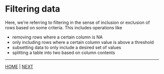 # Filtering data

Here, we're referring to filtering in the sense of inclusion or exclusion of rows based on some criteria. This includes operations like 
* removing rows where a certain column is NA
* only including rows where a certain column value is above a threshold
* subsetting data to only include a desired set of values
* splitting a table into two based on column contents

---
[HOME](/README.md) | [NEXT](A.md)